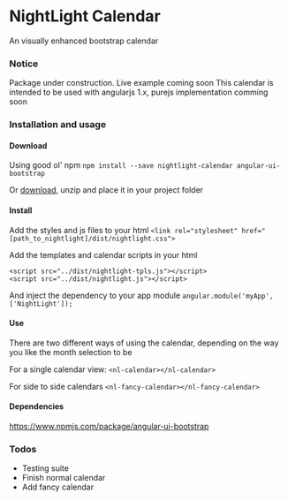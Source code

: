 
NightLight Calendar
================

An visually enhanced bootstrap calendar

### Notice
Package under construction.
Live example coming soon
This calendar is intended to be used with angularjs 1.x, purejs implementation comming soon

### Installation and usage
#### Download
Using good ol' npm
`npm install --save nightlight-calendar angular-ui-bootstrap`

Or <a href="https://github.com/HugoCapitan/NightLight/archive/master.zip">download</a>, unzip and place it in your project folder

#### Install
Add the styles and js files to your html 
`<link rel="stylesheet" href="[path_to_nightlight]/dist/nightlight.css">`

Add the templates and calendar scripts in your html

    <script src="../dist/nightlight-tpls.js"></script>
    <script src="../dist/nightlight.js"></script>
   
And inject the dependency to your app module
      `angular.module('myApp', ['NightLight']);`

#### Use
There are two different ways of using the calendar, depending on the way you like the month selection to be

For a single calendar view:
`<nl-calendar></nl-calendar>`

For side to side calendars
 `<nl-fancy-calendar></nl-fancy-calendar>`

#### Dependencies
https://www.npmjs.com/package/angular-ui-bootstrap

### Todos
- Testing suite
- Finish normal calendar
- Add fancy calendar


